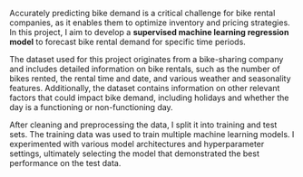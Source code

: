 Accurately predicting bike demand is a critical challenge for bike rental companies, as it enables them to optimize inventory and pricing strategies. In this project, I aim to develop a **supervised machine learning regression model** to forecast bike rental demand for specific time periods.

The dataset used for this project originates from a bike-sharing company and includes detailed information on bike rentals, such as the number of bikes rented, the rental time and date, and various weather and seasonality features. Additionally, the dataset contains information on other relevant factors that could impact bike demand, including holidays and whether the day is a functioning or non-functioning day.

After cleaning and preprocessing the data, I split it into training and test sets. The training data was used to train multiple machine learning models. I experimented with various model architectures and hyperparameter settings, ultimately selecting the model that demonstrated the best performance on the test data.
